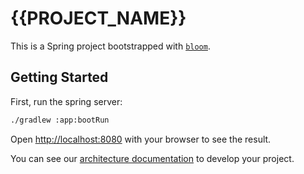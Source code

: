 # {{PROJECT_NAME}}

This is a Spring project bootstrapped with [`bloom`](https://github.com/cobaltinc/bloom).

## Getting Started

First, run the spring server:

```bash
./gradlew :app:bootRun
```

Open [http://localhost:8080](http://localhost:8080) with your browser to see the result.

You can see our [architecture documentation](https://github.com/cobaltinc/bloom/blob/main/ARCHITECTURE.md) to develop your project.
